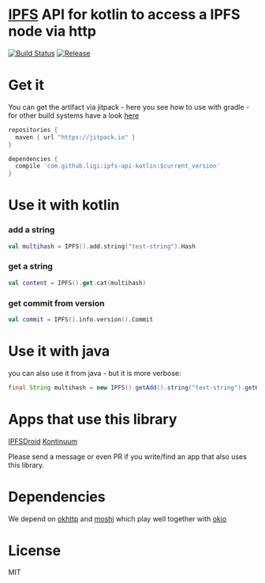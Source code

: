 # [IPFS](http://ipfs.io) API for kotlin to access a IPFS node via http

[![Build Status](https://snap-ci.com/ligi/ipfs-api-kotlin/branch/master/build_image)](https://snap-ci.com/ligi/ipfs-api-kotlin/branch/master) [![Release](https://jitpack.io/v/ligi/ipfs-api-kotlin.svg)](https://jitpack.io/#ligi/ipfs-api-kotlin)

# Get it

You can get the artifact via jitpack - here you see how to use with gradle - for other build systems have a look [here](https://jitpack.io/#ligi/ipfs-api-kotlin)

``` groovy
repositories {
  maven { url "https://jitpack.io" }
}
```

``` groovy
dependencies {
  compile 'com.github.ligi:ipfs-api-kotlin:$current_version'
}
```

# Use it with kotlin

### add a string
```kotlin
val multihash = IPFS().add.string("test-string").Hash
```

### get a string
```kotlin
val content = IPFS().get.cat(multihash)
```

### get commit from version
```kotlin
val commit = IPFS().info.version().Commit
```

# Use it with java

you can also use it from java - but it is more verbose:

```java
final String multihash = new IPFS().getAdd().string("test-string").getHash();
```

# Apps that use this library

[IPFSDroid](http://github.com/ligi/IPFSDroid)
[Kontinuum](http://github.com/ligi/kontinuum)

Please send a message or even PR if you write/find an app that also uses this library.

# Dependencies 

We depend on [okhttp](http://square.github.io/okhttp) and [moshi](https://github.com/square/moshi) which play well together with [okio](https://github.com/square/okio)

# License 

MIT
